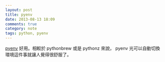 ```yaml
---
layout: post
title: pyenv
date: 2013-08-13 18:09
comments: true
category: note
tags: python, pyenv
---
```


[pyenv][1] 好用。相較於 pythonbrew 或是 pythonz 來說， pyenv 光可以自動切換環境這件事就讓人覺得很舒服了。

[1]: https://github.com/yyuu/pyenv

